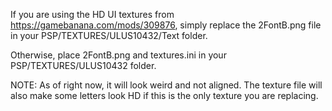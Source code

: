 If you are using the HD UI textures from https://gamebanana.com/mods/309876, simply replace the 2FontB.png file in your PSP/TEXTURES/ULUS10432/Text folder.

Otherwise, place 2FontB.png and textures.ini in your PSP/TEXTURES/ULUS10432 folder.

NOTE: As of right now, it will look weird and not aligned. The texture file will also make some letters look HD if this is the only texture you are replacing.

